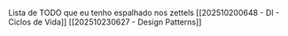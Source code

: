 Lista de TODO que eu tenho espalhado nos zettels
[[202510200648 - DI - Ciclos de Vida]]
[[202510230627 - Design Patterns]]